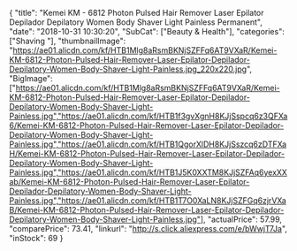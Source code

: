 {
	"title": "Kemei KM - 6812 Photon Pulsed Hair Remover Laser Epilator Depilador Depilatory Women Body Shaver Light Painless Permanent",
	"date": "2018-10-31 10:30:20",
	"SubCat": ["Beauty & Health"],
	"categories": ["Shaving "],
	"thumbnailImage": "https://ae01.alicdn.com/kf/HTB1Mlg8aRsmBKNjSZFFq6AT9VXaR/Kemei-KM-6812-Photon-Pulsed-Hair-Remover-Laser-Epilator-Depilador-Depilatory-Women-Body-Shaver-Light-Painless.jpg_220x220.jpg",
	"BigImage": ["https://ae01.alicdn.com/kf/HTB1Mlg8aRsmBKNjSZFFq6AT9VXaR/Kemei-KM-6812-Photon-Pulsed-Hair-Remover-Laser-Epilator-Depilador-Depilatory-Women-Body-Shaver-Light-Painless.jpg","https://ae01.alicdn.com/kf/HTB1f3gvXgnH8KJjSspcq6z3QFXa6/Kemei-KM-6812-Photon-Pulsed-Hair-Remover-Laser-Epilator-Depilador-Depilatory-Women-Body-Shaver-Light-Painless.jpg","https://ae01.alicdn.com/kf/HTB1QgorXlDH8KJjSszcq6zDTFXaH/Kemei-KM-6812-Photon-Pulsed-Hair-Remover-Laser-Epilator-Depilador-Depilatory-Women-Body-Shaver-Light-Painless.jpg","https://ae01.alicdn.com/kf/HTB1J5K0XXTM8KJjSZFAq6yexXXab/Kemei-KM-6812-Photon-Pulsed-Hair-Remover-Laser-Epilator-Depilador-Depilatory-Women-Body-Shaver-Light-Painless.jpg","https://ae01.alicdn.com/kf/HTB1T7O0XaLN8KJjSZFGq6zjrVXaB/Kemei-KM-6812-Photon-Pulsed-Hair-Remover-Laser-Epilator-Depilador-Depilatory-Women-Body-Shaver-Light-Painless.jpg"],
	"actualPrice": 57.99,
	"comparePrice": 73.41,
	"linkurl": "http://s.click.aliexpress.com/e/bWwjT7Ja",
	"inStock": 69
}
